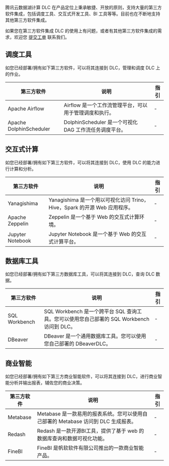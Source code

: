 腾讯云数据湖计算 DLC 在产品定位上秉承敏捷、开放的原则，支持大量的第三方软件集成，包括调度工具、交互式开发工具、BI 工具等等。目前也在不断地支持其他第三方软件集成。

如果您在第三方软件集成 DLC 的使用上有问题，或者有其他第三方软件集成的需求，欢迎您 [提交工单](https://console.cloud.tencent.com/workorder/category) 联系我们。

## 调度工具
如您已经部署/拥有如下第三方软件，可以将其连接到 DLC，管理和调度 DLC 上的作业。

| 第三方软件              | 说明                                                  | 指引       |
| ----------------------- | ----------------------------------------------------- | ---------- |
| Apache Airflow          | Airflow 是一个工作流管理平台，可以用于管理调度和执行。 | - |
| Apache DolphinScheduler | DolphinScheduler 是一个可视化 DAG 工作流任务调度平台。   | - |



## 交互式计算

如您已经部署/拥有如下第三方软件，可以将其连接到 DLC，使用 DLC 的能力进行计算和分析。

| 第三方软件       | 说明                                                         | 指引       |
| ---------------- | ------------------------------------------------------------ | ---------- |
| Yanagishima      | Yanagishima 是一个用以可视化访问 Trino，Hive，Spark 的开源 Web 应用程序。 | - |
| Apache Zeppelin  | Zeppelin 是一个基于 Web 的交互式计算环境。                      | - |
| Jupyter Notebook | Jupyter Notebook 是一个基于 Web 的交互式计算平台。              | - |



## 数据库工具

如您已经部署/拥有如下第三方数据库工具，可以将其连接到 DLC，查询 DLC 数据。

| 第三方软件    | 说明                                                         | 指引       |
| ------------- | ------------------------------------------------------------ | ---------- |
| SQL Workbench | SQL Workbench 是一个跨平台 SQL 查询工具。您可以使用您自己部署的 SQL Workbench 访问到 DLC。 | - |
| DBeaver       | DBeaver 是一个通用数据库工具。您可以使用您自己部署的 DBeaverDLC。 | - |



## 商业智能

如您已经部署/拥有如下第三方商业智能软件，可以将其连接到 DLC，进行商业智能分析并输出报表，辅佐您的商业决策。

| 第三方软件 | 说明                                                         | 指引       |
| ---------- | ------------------------------------------------------------ | ---------- |
| Metabase   | Metabase 是一款易用的报表系统。您可以使用自己部署的 Metabase 访问到 DLC 生成报表。 | - |
| Redash     | Redash 是一款开源BI工具，提供了基于 web 的数据库查询和数据可视化功能。 | - |
| FineBI     | FineBI 是帆软软件有限公司推出的一款商业智能产品。             | - |
